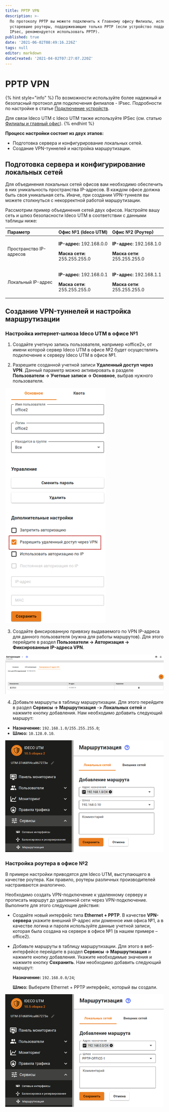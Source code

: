```yaml
---
title: PPTP VPN
description: >-
  По протоколу PPTP вы можете подключить к Главному офису Филиалы, использующие
  устаревшие роутеры, поддерживающие только PPTP (если устройство поддерживает
  IPsec, рекомендуется использовать PPTP).
published: true
date: '2021-06-02T08:49:16.226Z'
tags: null
editor: markdown
dateCreated: '2021-04-02T07:27:07.220Z'
---
```


# PPTP VPN

{% hint style="info" %}
По возможности используйте более надежный и безопасный протокол для подключения филиалов - IPsec. Подробности по настройке в статье [Подключение устройств](ipsec/connecting-devices.md).

Для связи Ideco UTM с Ideco UTM также используйте IPSec \(см. статью [Филиалы и главный офис](ipsec/branch-office-and-main-office.md)\). 
{% endhint %}

**Процесс настройки состоит из двух этапов:**

* Подготовка сервера и конфигурирование локальных сетей.
* Создание VPN-туннелей и настройка маршрутизации.

## Подготовка сервера и конфигурирование локальных сетей

Для объединения локальных сетей офисов вам необходимо обеспечить в них уникальность пространства IP-адресов. В каждом офисе должна быть своя уникальная сеть. Иначе, при создании VPN-туннеля вы можете столкнуться с некорректной работой маршрутизации.

Рассмотрим пример объединения сетей двух офисов. Настройте вашу сеть и шлюз безопасности Ideco UTM в соответствии с данными таблицы ниже:

<table>
  <thead>
    <tr>
      <th style="text-align:left">&#x41F;&#x430;&#x440;&#x430;&#x43C;&#x435;&#x442;&#x440;</th>
      <th style="text-align:left">&#x41E;&#x444;&#x438;&#x441; &#x2116;1 (Ideco UTM)</th>
      <th style="text-align:left">&#x41E;&#x444;&#x438;&#x441; &#x2116;2 (&#x420;&#x43E;&#x443;&#x442;&#x435;&#x440;)</th>
    </tr>
  </thead>
  <tbody>
    <tr>
      <td style="text-align:left">&#x41F;&#x440;&#x43E;&#x441;&#x442;&#x440;&#x430;&#x43D;&#x441;&#x442;&#x432;&#x43E;
        IP-&#x430;&#x434;&#x440;&#x435;&#x441;&#x43E;&#x432;</td>
      <td style="text-align:left">
        <p><b>IP-&#x430;&#x434;&#x440;&#x435;&#x441;:</b> 192.168.0.0</p>
        <p><b>&#x41C;&#x430;&#x441;&#x43A;&#x430; &#x441;&#x435;&#x442;&#x438;:</b> 255.255.255.0</p>
      </td>
      <td style="text-align:left">
        <p><b>IP-&#x430;&#x434;&#x440;&#x435;&#x441;</b>: 192.168.1.0</p>
        <p><b>&#x41C;&#x430;&#x441;&#x43A;&#x430; &#x441;&#x435;&#x442;&#x438;</b>:
          255.255.255.0</p>
      </td>
    </tr>
    <tr>
      <td style="text-align:left">&#x41B;&#x43E;&#x43A;&#x430;&#x43B;&#x44C;&#x43D;&#x44B;&#x439; IP-&#x430;&#x434;&#x440;&#x435;&#x441;</td>
      <td
      style="text-align:left">
        <p><b>IP-&#x430;&#x434;&#x440;&#x435;&#x441;</b>: 192.168.0.1</p>
        <p><b>&#x41C;&#x430;&#x441;&#x43A;&#x430; &#x441;&#x435;&#x442;&#x438;</b>:
          255.255.255.0</p>
        </td>
        <td style="text-align:left">
          <p><b>IP-&#x430;&#x434;&#x440;&#x435;&#x441;</b>: 192.168.1.1</p>
          <p><b>&#x41C;&#x430;&#x441;&#x43A;&#x430; &#x441;&#x435;&#x442;&#x438;</b>:
            255.255.255.0</p>
        </td>
    </tr>
  </tbody>
</table>

## Создание VPN-туннелей и настройка маршрутизации

### Настройка интернет-шлюза Ideco UTM в офисе №1

1. Создайте учетную запись пользователя, например «office2», от имени которой сервер Ideco UTM в офисе №2 будет осуществлять подключение к серверу Ideco UTM в офисе №1.

2. Разрешите созданной учетной записи **Удаленный доступ через VPN**. Данный параметр можно активировать в разделе **Пользователи -&gt; Учетные записи -&gt; Основное**, выбрав нужного пользователя.

![](../../../../.gitbook/assets/remote_vpn.png)

3. Создайте фиксированную привязку выдаваемого по VPN IP-адреса для данного пользователя \(нужна для работы маршрутов\). Для этого перейдите в раздел **Пользователи -&gt; Авторизация -&gt; Фиксированные IP-адреса VPN**.

![](../../../../.gitbook/assets/create_rule_vpn.png)

4. Добавьте маршруты в таблицу маршрутизации. Для этого перейдите в раздел **Сервисы -&gt; Маршрутизация** -**&gt; Локальных сетей** и нажмите кнопку добавления. Нам необходимо добавить следующий маршрут:

* **Назначение:** `192.168.1.0/255.255.255.0`;
* **Шлюз:** `10.128.0.10`.

![](../../../../.gitbook/assets/pptp-create-rule.png)

### Настройка роутера в офисе №2

В примере настройки приводятся для Ideco UTM, выступающего в качестве роутера. Как правило, роутеры различных производителей настраиваются аналогично.

Необходимо создать VPN-подключение к удаленному серверу и прописать маршрут до удаленной сети через VPN-подключение. Выполните для этого следующие действия:

* Создайте новый интерфейс типа **Ethernet + PPTP**. В качестве **VPN-сервера** укажите внешний IP-адрес или доменное имя офиса №1, а в качестве логина и пароля используйте данные учетной записи, которая была создана на сервере в офисе №1 \(в нашем примере – office2\).
* Добавьте маршруты в таблицу маршрутизации. Для этого в веб-интерфейсе перейдите в раздел **Сервисы -&gt; Маршрутизация** и нажмите кнопку добавления. Укажите необходимые значения и нажмите кнопку **Сохранить**. Нам необходимо добавить следующий маршрут:

  **Назначение:** `192.168.0.0/24`;

  **Шлюз:** Выберите Ethernet + PPTP интерфейс, который вы создали.

![](../../../../.gitbook/assets/pptp-create-eth.png)

